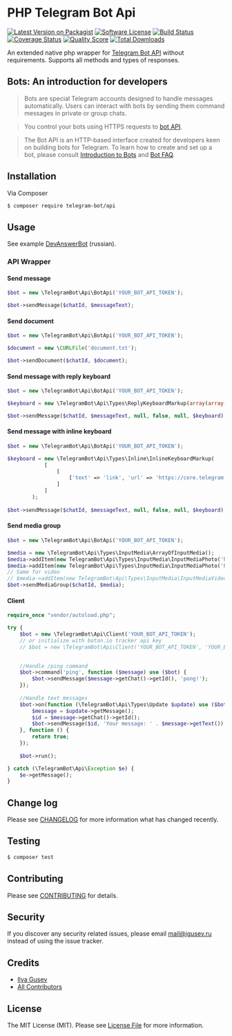 # PHP Telegram Bot Api

[![Latest Version on Packagist](https://img.shields.io/packagist/v/telegram-bot/api.svg?style=flat-square)](https://packagist.org/packages/telegram-bot/api)
[![Software License](https://img.shields.io/badge/license-MIT-brightgreen.svg?style=flat-square)](LICENSE.md)
[![Build Status](https://img.shields.io/travis/TelegramBot/Api/master.svg?style=flat-square)](https://travis-ci.org/TelegramBot/Api)
[![Coverage Status](https://img.shields.io/scrutinizer/coverage/g/telegrambot/api.svg?style=flat-square)](https://scrutinizer-ci.com/g/telegrambot/api/code-structure)
[![Quality Score](https://img.shields.io/scrutinizer/g/telegrambot/api.svg?style=flat-square)](https://scrutinizer-ci.com/g/telegrambot/api)
[![Total Downloads](https://img.shields.io/packagist/dt/telegram-bot/api.svg?style=flat-square)](https://packagist.org/packages/telegram-bot/api)

An extended native php wrapper for [Telegram Bot API](https://core.telegram.org/bots/api) without requirements. Supports all methods and types of responses.

## Bots: An introduction for developers
>Bots are special Telegram accounts designed to handle messages automatically. Users can interact with bots by sending them command messages in private or group chats.

>You control your bots using HTTPS requests to [bot API](https://core.telegram.org/bots/api).

>The Bot API is an HTTP-based interface created for developers keen on building bots for Telegram.
To learn how to create and set up a bot, please consult [Introduction to Bots](https://core.telegram.org/bots) and [Bot FAQ](https://core.telegram.org/bots/faq).

## Installation

Via Composer

``` bash
$ composer require telegram-bot/api
```

## Usage

See example [DevAnswerBot](https://github.com/TelegramBot/DevAnswerBot) (russian).

### API Wrapper
#### Send message
``` php
$bot = new \TelegramBot\Api\BotApi('YOUR_BOT_API_TOKEN');

$bot->sendMessage($chatId, $messageText);
```
#### Send document
```php
$bot = new \TelegramBot\Api\BotApi('YOUR_BOT_API_TOKEN');

$document = new \CURLFile('document.txt');

$bot->sendDocument($chatId, $document);
```
#### Send message with reply keyboard
```php
$bot = new \TelegramBot\Api\BotApi('YOUR_BOT_API_TOKEN');

$keyboard = new \TelegramBot\Api\Types\ReplyKeyboardMarkup(array(array("one", "two", "three")), true); // true for one-time keyboard

$bot->sendMessage($chatId, $messageText, null, false, null, $keyboard);
```
#### Send message with inline keyboard
```php
$bot = new \TelegramBot\Api\BotApi('YOUR_BOT_API_TOKEN');

$keyboard = new \TelegramBot\Api\Types\Inline\InlineKeyboardMarkup(
            [
                [
                    ['text' => 'link', 'url' => 'https://core.telegram.org']
                ]
            ]
        );
        
$bot->sendMessage($chatId, $messageText, null, false, null, $keyboard);
```
#### Send media group
```php
$bot = new \TelegramBot\Api\BotApi('YOUR_BOT_API_TOKEN');

$media = new \TelegramBot\Api\Types\InputMedia\ArrayOfInputMedia();
$media->addItem(new TelegramBot\Api\Types\InputMedia\InputMediaPhoto('https://avatars3.githubusercontent.com/u/9335727'));
$media->addItem(new TelegramBot\Api\Types\InputMedia\InputMediaPhoto('https://avatars3.githubusercontent.com/u/9335727'));
// Same for video
// $media->addItem(new TelegramBot\Api\Types\InputMedia\InputMediaVideo('http://clips.vorwaerts-gmbh.de/VfE_html5.mp4'));
$bot->sendMediaGroup($chatId, $media);
```

#### Client

```php
require_once "vendor/autoload.php";

try {
    $bot = new \TelegramBot\Api\Client('YOUR_BOT_API_TOKEN');
    // or initialize with botan.io tracker api key
    // $bot = new \TelegramBot\Api\Client('YOUR_BOT_API_TOKEN', 'YOUR_BOTAN_TRACKER_API_KEY');
    

    //Handle /ping command
    $bot->command('ping', function ($message) use ($bot) {
        $bot->sendMessage($message->getChat()->getId(), 'pong!');
    });
    
    //Handle text messages
    $bot->on(function (\TelegramBot\Api\Types\Update $update) use ($bot) {
        $message = $update->getMessage();
        $id = $message->getChat()->getId();
        $bot->sendMessage($id, 'Your message: ' . $message->getText());
    }, function () {
        return true;
    });
    
    $bot->run();

} catch (\TelegramBot\Api\Exception $e) {
    $e->getMessage();
}
```

## Change log

Please see [CHANGELOG](CHANGELOG.md) for more information what has changed recently.

## Testing

``` bash
$ composer test
```

## Contributing

Please see [CONTRIBUTING](CONTRIBUTING.md) for details.

## Security

If you discover any security related issues, please email mail@igusev.ru instead of using the issue tracker.

## Credits

- [Ilya Gusev](https://github.com/iGusev)
- [All Contributors](../../contributors)

## License

The MIT License (MIT). Please see [License File](LICENSE.md) for more information.
